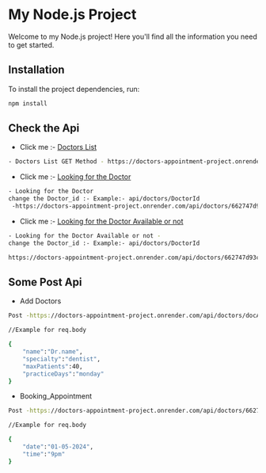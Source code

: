 # My Node.js Project

Welcome to my Node.js project! Here you'll find all the information you need to get started.

## Installation

To install the project dependencies, run:

```bash
npm install
```
## Check the Api 
- Click me :- [Doctors List](https://doctors-appointment-project.onrender.com/api/doctors/allDoc)
```bash
- Doctors List GET Method - https://doctors-appointment-project.onrender.com/api/doctors/allDoc
```
- Click me :-  [Looking for the Doctor](https://doctors-appointment-project.onrender.com/api/doctors/662747d93c0afd03a80df8a5)
```bash
- Looking for the Doctor
change the Doctor_id :- Example:- api/doctors/DoctorId
 -https://doctors-appointment-project.onrender.com/api/doctors/662747d93c0afd03a80df8a5
```
- Click me :- [Looking for the Doctor Available or not](https://doctors-appointment-project.onrender.com/api/doctors/662747d93c0afd03a80df8a5/availability)
```bash
- Looking for the Doctor Available or not - 
change the Doctor_id :- Example:- api/doctors/DoctorId

https://doctors-appointment-project.onrender.com/api/doctors/662747d93c0afd03a80df8a5/availability
```

## Some Post Api

- Add Doctors

```bash
Post -https://doctors-appointment-project.onrender.com/api/doctors/docAdd

//Example for req.body

{
    "name":"Dr.name",
    "specialty":"dentist",
    "maxPatients":40,
    "practiceDays":"monday"
}
```

- Booking_Appointment

```bash
Post -https://doctors-appointment-project.onrender.com/api/doctors/662747d93c0afd03a80df8a5/book

//Example for req.body

{
    "date":"01-05-2024",
    "time":"9pm"
}
```